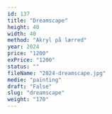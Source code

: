 ```yaml
---
id: 137
title: "Dreamscape"
height: 40
width: 40
method: "Akryl på lærred"
year: 2024
price: "1200"
exPrice: "1200"
status: ""
fileName: "2024-dreamscape.jpg"
medie: "painting"
draft: "False"
slug: "dreamscape"
weight: "170"
---
```

